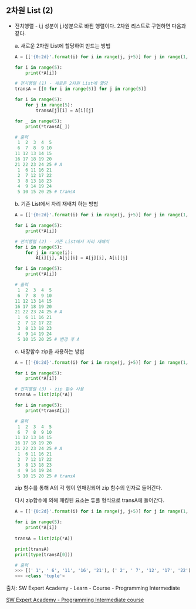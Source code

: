 ## 2차원 List (2)

- 전치행렬 - i,j 성분이 j,i성분으로 바뀐 행렬이다. 2차원 리스트로 구현하면 다음과 같다.

  a. 새로운 2차원 List에 할당하여 만드는 방법

  ```python
  A = [['{0:2d}'.format(i) for i in range(j, j+5)] for j in range(1, 26, 5)]
  
  for i in range(5):
      print(*A[i])
  
  # 전치행렬 (1) - 새로운 2차원 List에 할당
  transA = [[0 for i in range(5)] for j in range(5)]
  
  for i in range(5):
      for j in range(5):
          transA[j][i] = A[i][j]
  
  for _ in range(5):
      print(*transA[_])
  
  # 출력
   1  2  3  4  5
   6  7  8  9 10
  11 12 13 14 15
  16 17 18 19 20
  21 22 23 24 25 # A
   1  6 11 16 21
   2  7 12 17 22
   3  8 13 18 23
   4  9 14 19 24
   5 10 15 20 25 # transA
  ```

  
  
  b. 기존 List에서 자리 재배치 하는 방법
  
  ```python
  A = [['{0:2d}'.format(i) for i in range(j, j+5)] for j in range(1, 26, 5)]
  
  for i in range(5):
      print(*A[i])
  
  # 전치행렬 (2) - 기존 List에서 자리 재배치
  for i in range(5):
      for j in range(i):
          A[i][j], A[j][i] = A[j][i], A[i][j]
  
  for i in range(5):
      print(*A[i])
  
  # 출력
   1  2  3  4  5
   6  7  8  9 10
  11 12 13 14 15
  16 17 18 19 20
  21 22 23 24 25 # A
   1  6 11 16 21
   2  7 12 17 22
   3  8 13 18 23
   4  9 14 19 24
   5 10 15 20 25 # 변경 후 A
  ```
  
  
  
  
  
  c. 내장함수 zip을 사용하는 방법
  
  ```python
  A = [['{0:2d}'.format(i) for i in range(j, j+5)] for j in range(1, 26, 5)]
  
  for i in range(5):
      print(*A[i])
  
  # 전치행렬 (3) - zip 함수 사용
  transA = list(zip(*A))
  
  for i in range(5):
      print(*transA[i])
  
  # 출력
   1  2  3  4  5
   6  7  8  9 10
  11 12 13 14 15
  16 17 18 19 20
  21 22 23 24 25 # A
   1  6 11 16 21
   2  7 12 17 22
   3  8 13 18 23
   4  9 14 19 24
   5 10 15 20 25 # transA
  ```
  
  zip 함수를 통해 A의 각 행이 언패킹되어 zip 함수의 인자로 들어간다.
  
  다시 zip함수에 의해 패킹된 요소는 튜플 형식으로 transA에 들어간다.
  
  ```python
  A = [['{0:2d}'.format(i) for i in range(j, j+5)] for j in range(1, 26, 5)]
  
  for i in range(5):
      print(*A[i])
      
  transA = list(zip(*A))
  
  print(transA)
  print(type(transA[0]))
  
  # 출력
  >>> [(' 1', ' 6', '11', '16', '21'), (' 2', ' 7', '12', '17', '22'), (' 3', ' 8', '13', '18', '23'), (' 4', ' 9', '14', '19', '24'), (' 5', '10', '15', '20', '25')]
  >>> <class 'tuple'>
  ```
  
  



출처: SW Expert Academy - Learn - Course - Programming Intermediate

[SW Expert Academy - Programming Intermediate course](https://swexpertacademy.com/main/learn/course/subjectList.do?courseId=AVuPDN86AAXw5UW6)